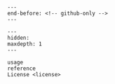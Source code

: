 ```{include} ../README.md
---
end-before: <!-- github-only -->
---
```

[license]: license

[command-line reference]: usage

```{toctree}
---
hidden:
maxdepth: 1
---

usage
reference
License <license>
```
